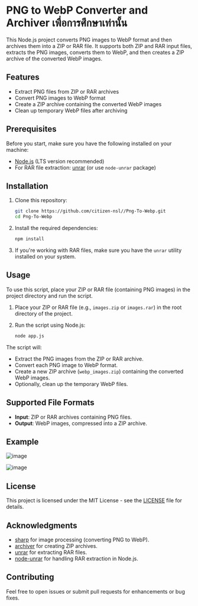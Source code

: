 # PNG to WebP Converter and Archiver เพื่อการศึกษาเท่านั้น

This Node.js project converts PNG images to WebP format and then archives them into a ZIP or RAR file. It supports both ZIP and RAR input files, extracts the PNG images, converts them to WebP, and then creates a ZIP archive of the converted WebP images.

## Features

- Extract PNG files from ZIP or RAR archives
- Convert PNG images to WebP format
- Create a ZIP archive containing the converted WebP images
- Clean up temporary WebP files after archiving

## Prerequisites

Before you start, make sure you have the following installed on your machine:

- [Node.js](https://nodejs.org/) (LTS version recommended)
- For RAR file extraction: [unrar](https://www.rarlab.com/download.htm) (or use `node-unrar` package)

## Installation

1. Clone this repository:

    ```bash
    git clone https://github.com/citizen-nsl//Png-To-Webp.git
    cd Png-To-Webp
    ```

2. Install the required dependencies:

    ```bash
    npm install
    ```

3. If you're working with RAR files, make sure you have the `unrar` utility installed on your system.

## Usage

To use this script, place your ZIP or RAR file (containing PNG images) in the project directory and run the script.

1. Place your ZIP or RAR file (e.g., `images.zip` or `images.rar`) in the root directory of the project.
2. Run the script using Node.js:

    ```bash
    node app.js
    ```

The script will:

- Extract the PNG images from the ZIP or RAR archive.
- Convert each PNG image to WebP format.
- Create a new ZIP archive (`webp_images.zip`) containing the converted WebP images.
- Optionally, clean up the temporary WebP files.

## Supported File Formats

- **Input**: ZIP or RAR archives containing PNG files.
- **Output**: WebP images, compressed into a ZIP archive.

## Example
![image](https://github.com/user-attachments/assets/ee7dd053-3d93-4591-9473-54fac5a4b9e5)

![image](https://github.com/user-attachments/assets/0e61e004-512b-4f59-a92b-7003fe6fb500)


## License

This project is licensed under the MIT License - see the [LICENSE](LICENSE) file for details.

## Acknowledgments

- [sharp](https://www.npmjs.com/package/sharp) for image processing (converting PNG to WebP).
- [archiver](https://www.npmjs.com/package/archiver) for creating ZIP archives.
- [unrar](https://www.rarlab.com/download.htm) for extracting RAR files.
- [node-unrar](https://www.npmjs.com/package/node-unrar) for handling RAR extraction in Node.js.

## Contributing

Feel free to open issues or submit pull requests for enhancements or bug fixes.

